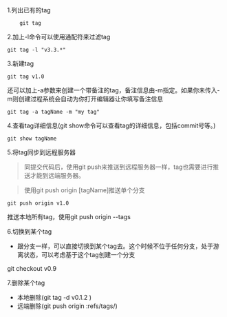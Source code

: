 1.列出已有的tag
```shell
    git tag
```
2.加上-l命令可以使用通配符来过滤tag
```shell
git tag -l "v3.3.*"
```
3.新建tag
```shell
git tag v1.0
```
还可以加上-a参数来创建一个带备注的tag，备注信息由-m指定。如果你未传入-m则创建过程系统会自动为你打开编辑器让你填写备注信息
```shell
git tag -a tagName -m "my tag"
```
4.查看tag详细信息(git show命令可以查看tag的详细信息，包括commit号等。)
```shell
git show tagName
```
5.将tag同步到远程服务器
> 同提交代码后，使用git push来推送到远程服务器一样，tag也需要进行推送才能到远端服务器。

> 使用git push origin [tagName]推送单个分支 
```shell
git push origin v1.0
```
推送本地所有tag，使用git push origin --tags

6.切换到某个tag
+ 跟分支一样，可以直接切换到某个tag去。这个时候不位于任何分支，处于游离状态，可以考虑基于这个tag创建一个分支

git checkout v0.9

7.删除某个tag
+ 本地删除(git tag -d v0.1.2 )
+ 远端删除(git push origin :refs/tags/<tagName>)